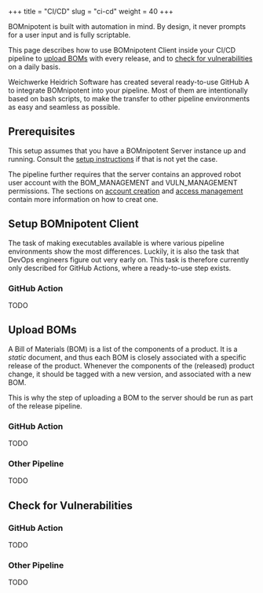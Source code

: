 +++
title = "CI/CD"
slug = "ci-cd"
weight = 40
+++

BOMnipotent is built with automation in mind. By design, it never prompts for a user input and is fully scriptable.

This page describes how to use BOMnipotent Client inside your CI/CD pipeline to [upload BOMs](#upload-boms) with every release, and to [check for vulnerabilities](#check-for-vulnerabilities) on a daily basis.

Weichwerke Heidrich Software has created several ready-to-use GitHub A to integrate BOMnipotent into your pipeline. Most of them are intentionally based on bash scripts, to make the transfer to other pipeline environments as easy and seamless as possible.

## Prerequisites

This setup assumes that you have a BOMnipotent Server instance up and running. Consult the [setup instructions](/server/setup/) if that is not yet the case.

The pipeline further requires that the server contains an approved robot user account with the BOM_MANAGEMENT and VULN_MANAGEMENT permissions. The sections on [account creation](/client/basics/account-creation/) and [access management](/client/manager/access-management/) contain more information on how to creat one.

## Setup BOMnipotent Client

The task of making executables available is where various pipeline environments show the most differences. Luckily, it is also the task that DevOps engineers figure out very early on. This task is therefore currently only described for GitHub Actions, where a ready-to-use step exists.

### GitHub Action

TODO

## Upload BOMs

A Bill of Materials (BOM) is a list of the components of a product. It is a *static* document, and thus each BOM is closely associated with a specific release of the product. Whenever the components of the (released) product change, it should be tagged with a new version, and associated with a new BOM.

This is why the step of uploading a BOM to the server should be run as part of the release pipeline.

### GitHub Action

TODO

### Other Pipeline

TODO

## Check for Vulnerabilities

### GitHub Action

TODO

### Other Pipeline

TODO
